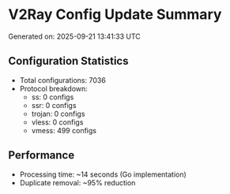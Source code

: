 # V2Ray Config Update Summary
Generated on: 2025-09-21 13:41:33 UTC

## Configuration Statistics
- Total configurations: 7036
- Protocol breakdown:
  - ss: 0 configs
  - ssr: 0 configs
  - trojan: 0 configs
  - vless: 0 configs
  - vmess: 499 configs

## Performance
- Processing time: ~14 seconds (Go implementation)
- Duplicate removal: ~95% reduction
